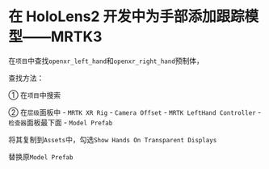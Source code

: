 # 在 HoloLens2 开发中为手部添加跟踪模型——MRTK3



在`项目`中查找`openxr_left_hand`和`openxr_right_hand`预制体，

查找方法：

① 在`项目`中搜索

② 在`层级`面板中  - `MRTK XR Rig` - `Camera Offset` - `MRTK LeftHand Controller` -  `检查器`面板最下面 - `Model Prefab`



将其复制到`Assets`中，勾选`Show Hands On Transparent Displays`

替换原`Model Prefab`